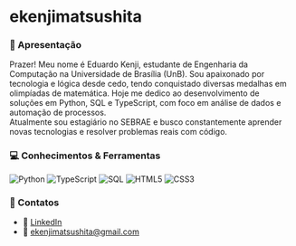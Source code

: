 # ekenjimatsushita

### 💎 Apresentação

Prazer! Meu nome é Eduardo Kenji, estudante de Engenharia da Computação na Universidade de Brasília (UnB).
Sou apaixonado por tecnologia e lógica desde cedo, tendo conquistado diversas medalhas em olimpíadas de matemática. Hoje me dedico ao desenvolvimento de soluções em Python, SQL e TypeScript, com foco em análise de dados e automação de processos.  
Atualmente sou estagiário no SEBRAE e busco constantemente aprender novas tecnologias e resolver problemas reais com código.

### 💻 Conhecimentos & Ferramentas

![Python](https://img.shields.io/badge/-Python-3776AB?style=flat-square&logo=python&logoColor=white)
![TypeScript](https://img.shields.io/badge/-TypeScript-3178C6?style=flat-square&logo=typescript&logoColor=white)
![SQL](https://img.shields.io/badge/-SQL-4479A1?style=flat-square&logo=mysql&logoColor=white)
![HTML5](https://img.shields.io/badge/-HTML5-E34F26?style=flat-square&logo=html5&logoColor=white)
![CSS3](https://img.shields.io/badge/-CSS3-1572B6?style=flat-square&logo=css3&logoColor=white)

### 📲 Contatos

- 🤝 [LinkedIn](https://www.linkedin.com/in/eduardo-kenji-cortez-matsushita-22111a365/)  
- 📧 ekenjimatsushita@gmail.com
